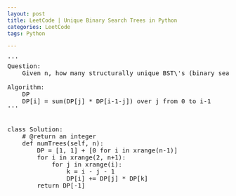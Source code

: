 ```yaml
---
layout: post
title: LeetCode | Unique Binary Search Trees in Python
categories: LeetCode
tags: Python

---
```

<!-- import js for mathjax -->
<script src="http://cdn.mathjax.org/mathjax/latest/MathJax.js?config=default"></script>
<script type="text/x-mathjax-config">
MathJax.Hub.Config({
tex2jax: {inlineMath: [['$','$'], ['\\(','\\)']]}
});
</script>


<pre>
'''
Question:
    Given n, how many structurally unique BST\'s (binary search trees) that store values 1...n?

Algorithm:
    DP
    DP[i] = sum(DP[j] * DP[i-1-j]) over j from 0 to i-1
'''


class Solution:
    # @return an integer
    def numTrees(self, n):
        DP = [1, 1] + [0 for i in xrange(n-1)]
        for i in xrange(2, n+1):
            for j in xrange(i):
                k = i - j - 1
                DP[i] += DP[j] * DP[k]
        return DP[-1]
</pre>
